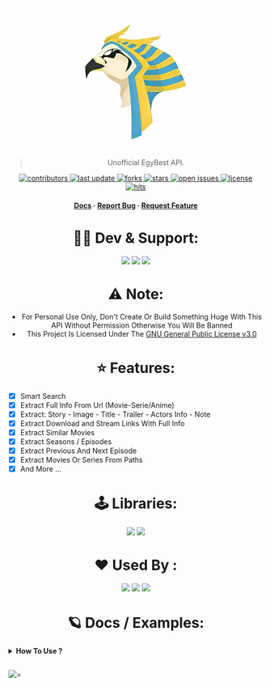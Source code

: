 ![RUN](https://github.com/AmineSoukara/EgyBest-Api/raw/main/api/static/rae.gif)

<div align="center">

> Unofficial EgyBest API.

<!-- Badges -->
<p>
  <a href="https://github.com/AmineSoukara/EgyBest-Api/graphs/contributors">
    <img src="https://img.shields.io/github/contributors/aminesoukara/EgyBest-Api" alt="contributors" />
  </a>
  <a href="">
    <img src="https://img.shields.io/github/last-commit/aminesoukara/EgyBest-Api" alt="last update" />
  </a>
  <a href="https://github.com/AmineSoukara/EgyBest-Api/network/members">
    <img src="https://img.shields.io/github/forks/aminesoukara/EgyBest-Api" alt="forks" />
  </a>
  <a href="https://github.com/AmineSoukara/EgyBest-Api/stargazers">
    <img src="https://img.shields.io/github/stars/aminesoukara/EgyBest-Api" alt="stars" />
  </a>
  <a href="https://github.com/AmineSoukara/EgyBest-Api/issues/">
    <img src="https://img.shields.io/github/issues/aminesoukara/EgyBest-Api" alt="open issues" />
  </a>
  <a href="https://github.com/AmineSoukara/EgyBest-Api/blob/main/LICENSE">
    <img src="https://img.shields.io/github/license/aminesoukara/EgyBest-Api.svg" alt="license" />
  </a>
  <a href="https://github.com/AmineSoukara/EgyBest-API">
    <img src="https://hits.seeyoufarm.com/api/count/incr/badge.svg?url=https%3A%2F%2Fgithub.com%2FAmineSoukara%2FEgyBest-Api&count_bg=%23FF0000&title_bg=%23555555&icon=tinder.svg&icon_color=%23FF0000&title=Hits&edge_flat=false" alt="hits" />
  </a>
</p>

<h4>
    <a href="https://www.egybest-api.ga/docs/api/">Docs</a>
  <span> · </span>
    <a href="https://github.com/AmineSoukara/EgyBest-Api/issues/">Report Bug</a>
  <span> · </span>
    <a href="https://github.com/AmineSoukara/EgyBest-Api/issues/">Request Feature</a>
  </h4>
</div>

##

<div align="center">

# 👨‍💻 Dev & Support:
<a href="https://bio.link/aminesoukara"><img src="https://img.shields.io/badge/@AmineSoukara-000000?style=flat&logo=messenger&logoColor=white?logoWidth=100"></a>
<a href="https://t.me/EgyBestBotSupport"><img src="https://img.shields.io/badge/Group-FF0000?style=flat&logo=telegram&logoColor=white?logoWidth=100"></a>
<a href="https://t.me/EgyBestBotOriginal"><img src="https://img.shields.io/badge/Channel-FF0000?style=flat&logo=telegram&logoColor=white?logoWidth=100"></a>

##

# ⚠️ Note:
- For Personal Use Only, Don't Create Or Build Something Huge With This API Without Permission Otherwise You Will Be Banned
- This Project Is Licensed Under The [GNU General Public License v3.0](https://github.com/AmineSoukara/EgyBest-Api/blob/main/LICENSE)

##

# ⭐️ Features:
<div align="left">

* [x] Smart Search
* [x] Extract Full Info From Url (Movie-Serie/Anime)
* [x] Extract: Story - Image - Title - Trailer - Actors Info - Note
* [x] Extract Download and Stream Links With Full Info
* [x] Extract Similar Movies
* [x] Extract Seasons / Episodes
* [x] Extract Previous And Next Episode
* [x] Extract Movies Or Series From Paths
* [x] And More ...

<div align="center">

##

# 🕹 Libraries:
<a href="https://github.com/AmineSoukara/Py-EgyBest-Api"><img src="https://img.shields.io/badge/Python-8000FF?style=flat&logo=github&logoColor=white?logoWidth=100"></a>
<a href="https://github.com/AmineSoukara/Java-EgyBest-Api"><img src="https://img.shields.io/badge/Java-8000FF?style=flat&logo=github&logoColor=white?logoWidth=100"></a>

##

# ❤️ Used By :

<a href="https://t.me/EgyBestXBot"><img src="https://img.shields.io/badge/@EgyBestXBot-FF0000?style=flat&logo=telegram&logoColor=black"></a>
<a href="https://github.com/recloudstream/cloudstream"><img src="https://img.shields.io/badge/CloudStream-FF0000?style=flat&logo=kotlin&logoColor=black"></a>
<a href="https://pypi.org/project/Py-EgyBest-Api/"><img src="https://img.shields.io/badge/PyEgyBestApi-FF0000?style=flat&logo=pypi&logoColor=white?logoWidth=100"></a>

##

# 🪐 Docs / Examples:
<div align="left">

<details>	
  <summary><b> How To Use ?</b></summary>

## 🎰 Mandatory Configs 

* [x] Make Sure You Have All These Mandatory Configs, API Will Not Work Without it
```
API_URL - ACCESS_TOKEN - REFRESH_TOKEN - ID - PASSWORD
```
* [x] You Can Get it From:
<div align="center">
<a href="https://t.me/EgyBestAPIBot"><img src="https://img.shields.io/badge/@EgyBestAPIBot-FFFF00?style=flat&logo=telegram&logoColor=white?logoWidth=100"></a>

<div align="left">

# /dls:

<details>
<summary><b> Extract Download and Stream Links With Full Info</b></summary>

### Arguments:
|  args  | required |  Note |
|--------|----------|------|
|  v     |  False   | 1-2 Return As list 3-4 As Dict, Default 1 |
|  url   |  True    | Episode or Movie link |

### Example:
```py
import requests
                 
TOKEN = "abcd123"
API = "http://0.1.2.3"
MOVIE_URL = "https://www.egybest.org/movie/top-gun-maverick-2022"       
HEADERS = {'Authorization': 'Bearer ' + TOKEN, 'Accept': 'application/json', 'Content-Type': 'application/json'}
PARAMS = {"url": MOVIE_URL, "v": 2}                      
URL = API +  "/dls"

response = requests.get(URL, headers=HEADERS, params=PARAMS)

print(response.status_code)
print(response.json())
```
<a href="https://github.com/AmineSoukara/EgyBest-Api/blob/main/examples/dls_v1.json"><img src="https://img.shields.io/badge/Output–V1-01DF01?style=flat&logo=json&logoColor=black"></a>
<a href="https://github.com/AmineSoukara/EgyBest-Api/blob/main/examples/dls_v2.json"><img src="https://img.shields.io/badge/Output–V2-01DF01?style=flat&logo=json&logoColor=black"></a>
<a href="https://github.com/AmineSoukara/EgyBest-Api/blob/main/examples/dls_v3.json"><img src="https://img.shields.io/badge/Output–V3-01DF01?style=flat&logo=json&logoColor=black"></a>
<a href="https://github.com/AmineSoukara/EgyBest-Api/blob/main/examples/dls_v4.json"><img src="https://img.shields.io/badge/Output–V4-01DF01?style=flat&logo=json&logoColor=black"></a>

</details>




</details>

##

![⭐️](https://telegra.ph/file/b132a131aabe2106bd335.gif)

